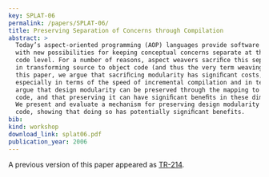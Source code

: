 ```yaml
---
key: SPLAT-06
permalink: /papers/SPLAT-06/
title: Preserving Separation of Concerns through Compilation
abstract: >
  Today’s aspect-oriented programming (AOP) languages provide software engineers
  with new possibilities for keeping conceptual concerns separate at the source
  code level. For a number of reasons, aspect weavers sacriﬁce this separation
  in transforming source to object code (and thus the very term weaving). In
  this paper, we argue that sacriﬁcing modularity has signiﬁcant costs,
  especially in terms of the speed of incremental compilation and in testing. We
  argue that design modularity can be preserved through the mapping to object
  code, and that preserving it can have signiﬁcant beneﬁts in these dimensions.
  We present and evaluate a mechanism for preserving design modularity in object
  code, showing that doing so has potentially signiﬁcant benefits.
bib:
kind: workshop
download_link: splat06.pdf
publication_year: 2006
---
```


A previous version of this paper appeared as [TR-214](/papers/TR-214/).
